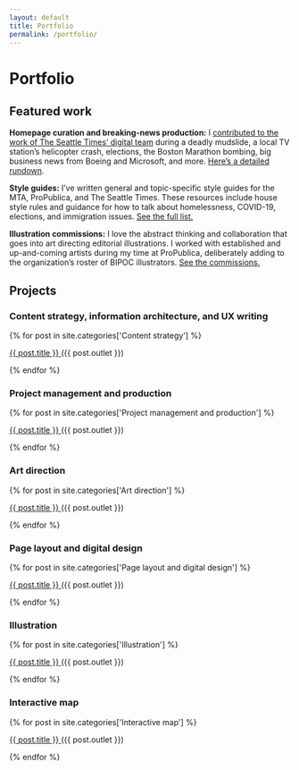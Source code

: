 ```yaml
---
layout: default
title: Portfolio
permalink: /portfolio/
---
```


<h1 class="post-title">Portfolio</h1>

<div class="content-block">
  <h2>Featured work</h2>
  <p><strong>Homepage curation and breaking-news production:</strong> I <a href="/2014-03-22/oso-mudslide.html">contributed to the work of The Seattle Times’ digital team</a> during a deadly mudslide, a local TV station’s helicopter crash, elections, the Boston Marathon bombing, big business news from Boeing and Microsoft, and more. <a href="/homepage-breaking-news/">Here’s a detailed rundown</a>.</p>

  <p><strong>Style guides:</strong> I’ve written general and topic-specific style guides for the MTA, ProPublica, and The Seattle Times. These resources include house style rules and guidance for how to talk about homelessness, COVID-19, elections, and immigration issues. <a href="/style-guides/">See the full list.</a></p>

  <p><strong>Illustration commissions:</strong> I love the abstract thinking and collaboration that goes into art directing editorial illustrations. I worked with established and up-and-coming artists during my time at ProPublica, deliberately adding to the organization’s roster of BIPOC illustrators. <a href="/illustration-commissions">See the commissions.</a></p>
</div>

<h2>Projects</h2>

<h3>Content strategy, information architecture, and UX writing</h3>

<div class="content-block">
  {% for post in site.categories['Content strategy'] %}
      <p><a href="{{ post.url }}">{{ post.title }} </a> ({{ post.outlet }})</p>
  {% endfor %}
</div>


<h3>Project management and production</h3>

<div class="content-block">
  {% for post in site.categories['Project management and production'] %}
    <p><a href="{{ post.url }}">{{ post.title }} </a> ({{ post.outlet }})</p>
  {% endfor %}
</div>


<h3>Art direction</h3>

<div class="content-block">
  {% for post in site.categories['Art direction'] %}
    <p><a href="{{ post.url }}">{{ post.title }} </a> ({{ post.outlet }})</p>
  {% endfor %}
</div>


<h3>Page layout and digital design</h3>

<div class="content-block">
  {% for post in site.categories['Page layout and digital design'] %}
    <p><a href="{{ post.url }}">{{ post.title }} </a> ({{ post.outlet }})</p>
  {% endfor %}
</div>


<h3>Illustration</h3>

<div class="content-block">
  {% for post in site.categories['Illustration'] %}
    <p><a href="{{ post.url }}">{{ post.title }} </a> ({{ post.outlet }})</p>
  {% endfor %}
</div>


<h3>Interactive map</h3>

<div class="content-block">
  {% for post in site.categories['Interactive map'] %}
    <p><a href="{{ post.url }}">{{ post.title }} </a>({{ post.outlet }})</p>
  {% endfor %}
</div>
